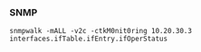 

### SNMP
```
snmpwalk -mALL -v2c -ctkM0nit0ring 10.20.30.3 interfaces.ifTable.ifEntry.ifOperStatus
```


